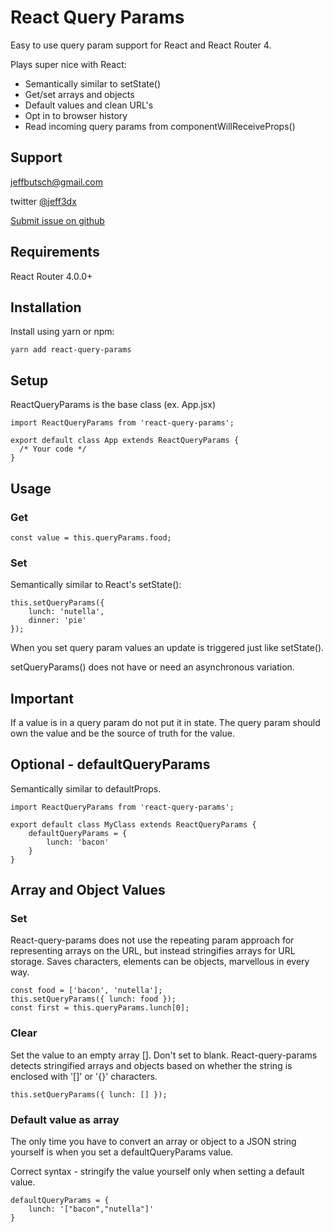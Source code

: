 # React Query Params
Easy to use query param support for React and React Router 4.

Plays super nice with React:

- Semantically similar to setState()
- Get/set arrays and objects
- Default values and clean URL's
- Opt in to browser history
- Read incoming query params from componentWillReceiveProps()

## Support
jeffbutsch@gmail.com

twitter [@jeff3dx](https://twitter.com/jeff3dx)

[Submit issue on github](https://github.com/jeff3dx/react-query-param-support/issues)


## Requirements
React Router 4.0.0+


## Installation
Install using yarn or npm:

	yarn add react-query-params 


## Setup
ReactQueryParams is the base class (ex. App.jsx)

	import ReactQueryParams from 'react-query-params';

	export default class App extends ReactQueryParams {
	  /* Your code */
	}

## Usage
### Get

	const value = this.queryParams.food;

### Set
Semantically similar to React's setState():

	this.setQueryParams({ 
		lunch: 'nutella',
		dinner: 'pie' 
	});

When you set query param values an update is triggered just like setState().

setQueryParams() does not have or need an asynchronous variation.

## Important
If a value is in a query param do not put it in state. The query param should own the value and be the source of truth for the value.

## Optional - defaultQueryParams

Semantically similar to defaultProps.

	import ReactQueryParams from 'react-query-params';

	export default class MyClass extends ReactQueryParams {
	    defaultQueryParams = {
	        lunch: 'bacon'
	    }
	}

## Array and Object Values

### Set
React-query-params does not use the repeating param approach for representing arrays on the URL, but instead stringifies arrays for URL storage. Saves characters, elements can be objects, marvellous in every way.

	const food = ['bacon', 'nutella'];
	this.setQueryParams({ lunch: food });
	const first = this.queryParams.lunch[0];

### Clear
Set the value to an empty array []. Don't set to blank. React-query-params detects stringified arrays and objects based on whether the string is enclosed with '[]' or '{}' characters.

	this.setQueryParams({ lunch: [] });

### Default value as array
The only time you have to convert an array or object to a JSON string yourself is when you set a defaultQueryParams value.

Correct syntax - stringify the value yourself only when setting a default value.

	defaultQueryParams = {
		lunch: '["bacon","nutella"]'
	}




